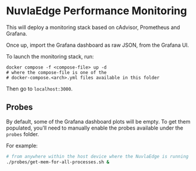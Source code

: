 # NuvlaEdge Performance Monitoring

This will deploy a monitoring stack based on cAdvisor, Prometheus and Grafana.

Once up, import the Grafana dashboard as raw JSON, from the Grafana UI.

To launch the monitoring stack, run:

```shell
docker compose -f <compose-file> up -d
# where the compose-file is one of the
# docker-compose.<arch>.yml files available in this folder
```

Then go to `localhost:3000`.

## Probes

By default, some of the Grafana dashboard plots will be empty. To get them populated,
you'll need to manually enable the probes available under the `probes` folder.

For example:

```bash
# from anywhere within the host device where the NuvlaEdge is running
./probes/get-mem-for-all-processes.sh &
```

